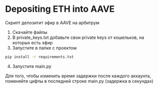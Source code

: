 # Depositing ETH into AAVE
Скрипт депозитит эфир в AAVE на арбитрум
  1) Скачайте файлы
  2) В private_keys.txt добавьте свои private keys от кошельков, на которых есть эфир
  3) Запустите в папке с проектом 
```sh 
pip install -r requirements.txt 
```
  4) Запустите main.py
  
Для того, чтобы изменить время задержки после каждого аккаунта, поменяйте цифпы в последней строке main.py (задержка в секундах)
